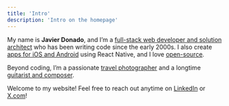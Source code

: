 ```yaml
---
title: 'Intro'
description: 'Intro on the homepage'
---
```


My name is **Javier Donado**, and I’m a [full-stack web developer and solution architect](/about) who has been writing code since the early 2000s. I also create [apps for iOS and Android](/apps) using React Native, and I love [open-source](https://github.com/mrdonado).

Beyond coding, I’m a passionate [travel photographer](https://instagram.com/jdonadolens) and a longtime [guitarist and composer](https://jdonado.bandcamp.com).

Welcome to my website! Feel free to reach out anytime on [LinkedIn](https://www.linkedin.com/in/f-javier-r-donado) or [X.com](https://twitter.com/jdonado)!

